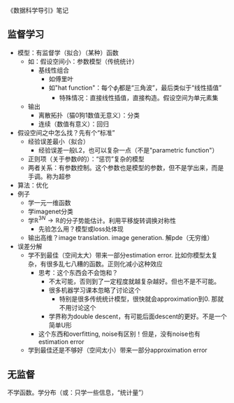 《数据科学导引》笔记
## 监督学习
- 模型：有监督学（拟合）（某种）函数
  - 如：假设空间小：参数模型（传统统计）
    - 基线性组合
      - 如傅里叶
      - 如"hat function"：每个$\phi_j$都是“三角波”，最后类似于“线性插值”
        - 特殊情况：直接线性插值，直接构造。假设空间为单元素集
  - 输出
    - 离散拓扑（猫0狗1数值无意义）：分类
    - 连续（数值有意义）：回归
- 假设空间之中怎么找？先有个“标准”
  - 经验误差最小（拟合）
    - 经验误差一般L2，也可以复杂一点（不是"parametric function"）
  - 正则项（关于参数$\theta$的）：“惩罚”复杂的模型
  - 两者关系：有参数控制。这个参数也是模型的参数，但不是学出来，而是手调。称为超参
- 算法：优化
- 例子
  - 学一元一维函数
  - 学imagenet分类
  - 学$\mathbb R^{3N}\to \mathbb R$的分子势能估计。利用平移旋转调换对称性
    - 先验怎么用？模型或loss处体现
  - 输出高维？image translation. image generation. 解pde（无穷维）
- 误差分解
  - 学不到最佳（空间太大）带来一部分estimation error. 比如你模型太复杂，有很多乱七八糟的函数。正则化减小这种效应
    - 思考：这个东西会不会饱和？
      - 不太可能，否则到了一定程度就越复杂越好。但也不是不可能。
      - 很多机器学习课本忽略了讨论这个
        - 特别是很多传统统计模型，很快就会approximation到0. 那就不用讨论这个
      - 学界称为double descent，有可能后面descent的更好。不是一个简单U形
    - 这个东西和overfitting, noise有区别！但是，没有noise也有estimation error
  - 学到最佳还是不够好（空间太小）带来一部分approximation error
## 无监督
不学函数。学分布（或：只学一些信息，“统计量”）